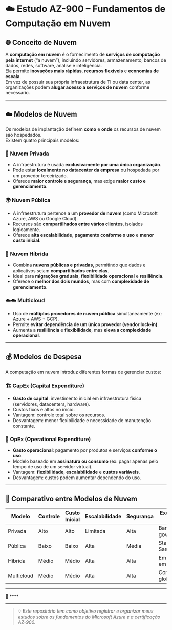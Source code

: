 # ☁️ Estudo AZ-900 – Fundamentos de Computação em Nuvem

## 🌐 Conceito de Nuvem

A **computação em nuvem** é o fornecimento de **serviços de computação pela internet** (“a nuvem”), incluindo servidores, armazenamento, bancos de dados, redes, software, análise e inteligência.  
Ela permite **inovações mais rápidas**, **recursos flexíveis** e **economias de escala**.  
Em vez de possuir sua própria infraestrutura de TI ou data center, as organizações podem **alugar acesso a serviços de nuvem** conforme necessário.

---

## ☁️ Modelos de Nuvem

Os modelos de implantação definem **como** e **onde** os recursos de nuvem são hospedados.  
Existem quatro principais modelos:

### 🏢 Nuvem Privada
- A infraestrutura é usada **exclusivamente por uma única organização**.
- Pode estar **localmente no datacenter da empresa** ou hospedada por um provedor terceirizado.
- Oferece **maior controle e segurança**, mas exige **maior custo e gerenciamento**.

### 🌍 Nuvem Pública
- A infraestrutura pertence a um **provedor de nuvem** (como Microsoft Azure, AWS ou Google Cloud).
- Recursos são **compartilhados entre vários clientes**, isolados logicamente.
- Oferece **alta escalabilidade**, **pagamento conforme o uso** e **menor custo inicial**.

### 🔄 Nuvem Híbrida
- Combina **nuvens públicas e privadas**, permitindo que dados e aplicativos sejam **compartilhados entre elas**.
- Ideal para **migrações graduais**, **flexibilidade operacional** e **resiliência**.
- Oferece o **melhor dos dois mundos**, mas com **complexidade de gerenciamento**.

### ☁️☁️ Multicloud
- Uso de **múltiplos provedores de nuvem pública** simultaneamente (ex: Azure + AWS + GCP).
- Permite **evitar dependência de um único provedor (vendor lock-in)**.
- Aumenta a **resiliência** e **flexibilidade**, mas **eleva a complexidade operacional**.

---

## 💰 Modelos de Despesa

A computação em nuvem introduz diferentes formas de gerenciar custos:

### 🏗️ CapEx (Capital Expenditure)
- **Gasto de capital**: investimento inicial em infraestrutura física (servidores, datacenters, hardware).
- Custos fixos e altos no início.
- Vantagem: controle total sobre os recursos.
- Desvantagem: menor flexibilidade e necessidade de manutenção constante.

### 🔁 OpEx (Operational Expenditure)
- **Gasto operacional**: pagamento por produtos e serviços **conforme o uso**.
- Modelo baseado em **assinatura ou consumo** (ex: pagar apenas pelo tempo de uso de um servidor virtual).
- Vantagem: **flexibilidade**, **escalabilidade** e **custos variáveis**.
- Desvantagem: custos podem aumentar dependendo do uso.

---

## 🧩 Comparativo entre Modelos de Nuvem

| Modelo        | Controle | Custo Inicial | Escalabilidade | Segurança | Exemplo de Uso |
|----------------|-----------|----------------|----------------|------------|----------------|
| Privada        | Alto      | Alto           | Limitada       | Alta       | Bancos, governo |
| Pública        | Baixo     | Baixo          | Alta           | Média      | Startups, SaaS |
| Híbrida        | Médio     | Médio          | Alta           | Alta       | Empresas em transição |
| Multicloud     | Médio     | Médio          | Alta           | Alta       | Corporações globais |

---

📘 **** 

---

> 💡 *Este repositório tem como objetivo registrar e organizar meus estudos sobre os fundamentos do Microsoft Azure e a certificação AZ-900.*
